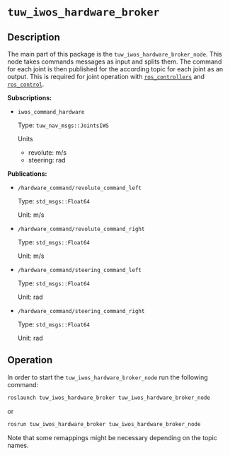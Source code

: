# `tuw_iwos_hardware_broker`

## Description
The main part of this package is the `tuw_iwos_hardware_broker_node`.
This node takes commands messages as input and splits them.
The command for each joint is then published for the according topic for each joint as an output.
This is required for joint operation with [`ros_controllers`][ros_controllers] and [`ros_control`][ros_control].

**Subscriptions:**
- `iwos_command_hardware`

  Type: `tuw_nav_msgs::JointsIWS`

  Units
    - revolute: m/s
    - steering: rad

**Publications:**
- `/hardware_command/revolute_command_left`
  
  Type: `std_msgs::Float64`

  Unit: m/s

- `/hardware_command/revolute_command_right`

  Type: `std_msgs::Float64`

  Unit: m/s


- `/hardware_command/steering_command_left`

  Type: `std_msgs::Float64`

  Unit: rad

- `/hardware_command/steering_command_right`

  Type: `std_msgs::Float64`

  Unit: rad

## Operation

In order to start the `tuw_iwos_hardware_broker_node` run the following command:
```bash
roslaunch tuw_iwos_hardware_broker tuw_iwos_hardware_broker_node
```
or 
```bash
rosrun tuw_iwos_hardware_broker tuw_iwos_hardware_broker_node
```
Note that some remappings might be necessary depending on the topic names.

[ros_control]: https://wiki.ros.org/ros_control
[ros_controllers]: https://wiki.ros.org/ros_controllers
